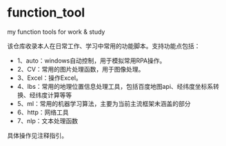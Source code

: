 # function_tool
my function tools for work &amp; study

该仓库收录本人在日常工作、学习中常用的功能脚本。支持功能点包括：
- 1、auto：windows自动控制，用于模拟常用RPA操作。
- 2、CV：常用的图片处理函数，用于图像处理。
- 3、Excel：操作Excel。
- 4、lbs：常用的地理位置信息处理工具，包括百度地图api、经纬度坐标系转换、经纬度计算等等
- 5、ml：常用的机器学习算法，主要为当前主流框架未涵盖的部分
- 6、http：网络工具
- 7、nlp：文本处理函数

具体操作见注释指引。
